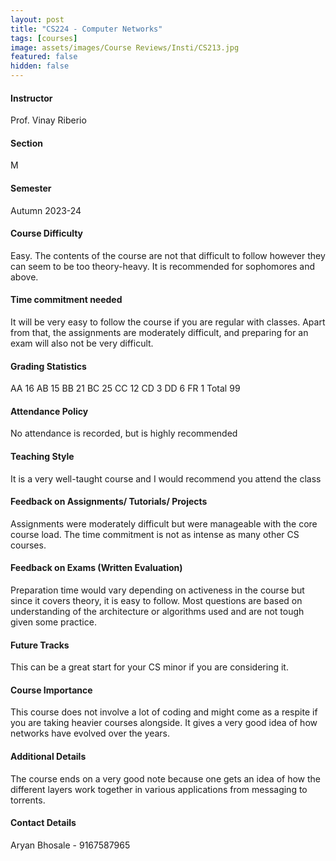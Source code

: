 ```yaml
---
layout: post
title: "CS224 - Computer Networks"
tags: [courses]
image: assets/images/Course Reviews/Insti/CS213.jpg
featured: false
hidden: false
---
```


#### Instructor
Prof. Vinay Riberio

#### Section
M

#### Semester
Autumn 2023-24

#### Course Difficulty
Easy. The contents of the course are not that difficult to follow however they can seem to be too theory-heavy. It is recommended for sophomores and above.

#### Time commitment needed
It will be very easy to follow the course if you are regular with classes. Apart from that, the assignments are moderately difficult, and preparing for an exam will also not be very difficult. 

#### Grading Statistics
AA	16
AB	15
BB	21
BC	25
CC	12
CD	3
DD	6
FR	1
Total	99

#### Attendance Policy
No attendance is recorded, but is highly recommended

#### Teaching Style
It is a very well-taught course and I would recommend you attend the class

#### Feedback on Assignments/ Tutorials/ Projects
Assignments were moderately difficult but were manageable with the core course load. The time commitment is not as intense as many other CS courses.

#### Feedback on Exams (Written Evaluation)
Preparation time would vary depending on activeness in the course but since it covers theory, it is easy to follow. Most questions are based on understanding of the architecture or algorithms used and are not tough given some practice.

#### Future Tracks
This can be a great start for your CS minor if you are considering it.

#### Course Importance
This course does not involve a lot of coding and might come as a respite if you are taking heavier courses alongside. It gives a very good idea of how networks have evolved over the years.

#### Additional Details
The course ends on a very good note because one gets an idea of how the different layers work together in various applications from messaging to torrents.

#### Contact Details
Aryan Bhosale - 9167587965

